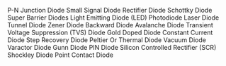 P-N Junction Diode
Small Signal Diode
Rectifier Diode
Schottky Diode
Super Barrier Diodes
Light Emitting Diode (LED)
Photodiode
Laser Diode
Tunnel Diode
Zener Diode
Backward Diode
Avalanche Diode
Transient Voltage Suppression (TVS) Diode
Gold Doped Diode
Constant Current Diode
Step Recovery Diode
Peltier Or Thermal Diode
Vacuum Diode
Varactor Diode
Gunn Diode
PIN Diode
Silicon Controlled Rectifier (SCR)
Shockley Diode
Point Contact Diode